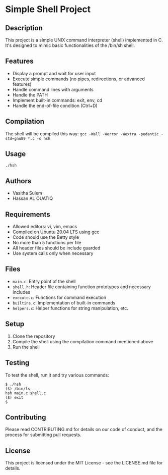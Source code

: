 # Simple Shell Project

## Description
This project is a simple UNIX command interpreter (shell) implemented in C. It's designed to mimic basic functionalities of the /bin/sh shell.

## Features
- Display a prompt and wait for user input
- Execute simple commands (no pipes, redirections, or advanced features)
- Handle command lines with arguments
- Handle the PATH
- Implement built-in commands: exit, env, cd
- Handle the end-of-file condition (Ctrl+D)

## Compilation
The shell will be compiled this way:
```gcc -Wall -Werror -Wextra -pedantic -std=gnu89 *.c -o hsh```

## Usage
```./hsh```

## Authors
- Vasitha Sulem
- Hassan AL OUATIQ

## Requirements
- Allowed editors: vi, vim, emacs
- Compiled on Ubuntu 20.04 LTS using gcc
- Code should use the Betty style
- No more than 5 functions per file
- All header files should be include guarded
- Use system calls only when necessary

## Files
- `main.c`: Entry point of the shell
- `shell.h`: Header file containing function prototypes and necessary includes
- `execute.c`: Functions for command execution
- `builtins.c`: Implementation of built-in commands
- `helpers.c`: Helper functions for string manipulation, etc.

## Setup
1. Clone the repository
2. Compile the shell using the compilation command mentioned above
3. Run the shell

## Testing
To test the shell, run it and try various commands:
```
$ ./hsh
($) /bin/ls
hsh main.c shell.c
($) exit
$
```

## Contributing
Please read CONTRIBUTING.md for details on our code of conduct, and the process for submitting pull requests.

## License
This project is licensed under the MIT License - see the LICENSE.md file for details.